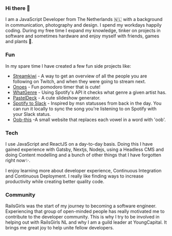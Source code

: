 ### Hi there 👋

I am a JavaScript Developer from The Netherlands 🇳🇱 with a background in communication, photography and design. I spend my workdays happily coding. During my free time I expand my knowledge, tinker on projects in software and sometimes hardware and enjoy myself with friends, games and plants 🌱.

### Fun
In my spare time I have created a few fun side projects like:

* [Streamkiwi](https://streamkiwi.netlify.app/) - A way to get an overview of all the people you are following on Twitch, and when they were going to stream next.
* [Onoes](https://onoes.netlify.app/) - Fun pomodoro timer that is cute!
* [WhatGenre](https://whatgenre.netlify.app/) - Using Spotify's API it checks what genre a given artist has.
* [PastelDeck](https://pasteldeck.netlify.app/) - A cute slideshow generator. 
* [Spotify to Slack](https://github.com/khendrikse/spotify-to-slack) - Inspired by msn statusses from back in the day. You can run it locally to sync the song you're listening to on Spotify with your Slack status.
* [Oob-this](https://oob-this.netlify.com/) -A small website that replaces each vowel in a word with 'oob'. 

### Tech
I use JavaScript and ReactJS on a day-to-day basis. Doing this I have gained experience with Gatsby, Nextjs, Nodejs, using a Headless CMS and doing Content modelling and a bunch of other things that I have forgotten right now✨.

I enjoy learning more about developer experience, Continuous Integration and Continuous Deployment. I really like finding ways to increase productivity while creating better quality code. 

### Community
RailsGirls was the start of my journey to becoming a software engineer. Experiencing that group of open-minded people has really motivated me to contribute to the developer community. This is why I try to be involved in helping out with RailsGirls NL and why I am a guild leader at YoungCapital. It brings me great joy to help unite fellow developers.
